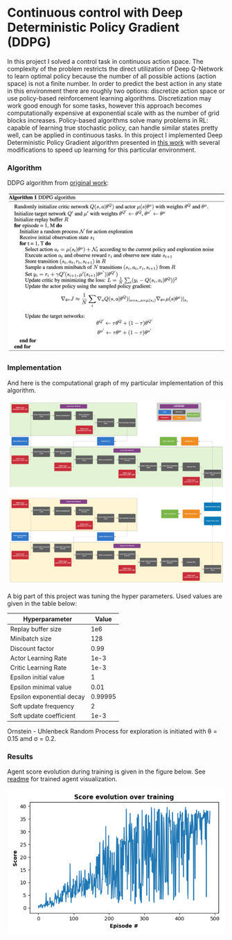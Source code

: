 [//]: # (Image References)

[image1]: figures/graph.png
[image2]: figures/algorithm.png
[image3]: figures/score_ddpg.png

# Continuous control with Deep Deterministic Policy Gradient (DDPG)

In this project I solved a control task in continuous action space. The complexity of the problem restricts the direct utilization of Deep Q-Network to learn optimal policy because the number of all possible actions (action space) is not a finite number. In order to predict the best action in any state in this environment there are roughly two options: discretize action space or use policy-based reinforcement learning algorithms. Discretization may work good enough for some tasks, however this approach becomes computationally expensive at exponential scale with as the number of grid blocks increases. Policy-based algorithms solve many problems in  RL: capable of learning true stochastic policy, can handle similar states pretty well, can be applied in continuous tasks. In this project I implemented Deep Deterministic Policy Gradient algorithm presented in [this work](https://arxiv.org/abs/1509.02971) with several modifications to speed up learning for this particular environment.

### Algorithm

DDPG algorithm from [original work](https://arxiv.org/abs/1509.02971):

![DDPG algorithm][image2]

### Implementation

And here is the computational graph of my particular implementation of this algorithm.

![DDPG computational graph][image1]

A big part of this project was tuning the hyper parameters. Used values are given in the table below:

| Hyperparameter            	| Value   	|
|---------------------------	|---------	|
| Replay buffer size        	| 1e6     	|
| Minibatch size            	| 128     	|
| Discount factor           	| 0.99    	|
| Actor Learning Rate       	| 1e-3    	|
| Critic Learning Rate      	| 1e-3    	|
| Epsilon initial value     	| 1       	|
| Epsilon minimal value     	| 0.01    	|
| Epsilon exponential decay 	| 0.99995 	|
| Soft update frequency     	| 2       	|
| Soft update coefficient   	| 1e-3    	|

Ornstein - Uhlenbeck Random Process for exploration is initiated with &theta; = 0.15 amd &sigma; = 0.2. 

### Results

Agent score evolution during training is given in the figure below. See [readme](README.md) for trained agent visualization.

![Score][image3]
